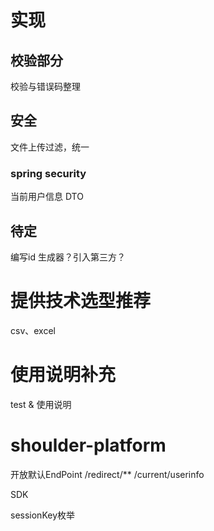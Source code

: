 # 实现

## 校验部分

校验与错误码整理

## 安全

文件上传过滤，统一

### spring security

当前用户信息 DTO

## 待定
编写id 生成器？引入第三方？

# 提供技术选型推荐

csv、excel 


# 使用说明补充

test & 使用说明




# shoulder-platform

开放默认EndPoint
    /redirect/**
    /current/userinfo

SDK

sessionKey枚举
